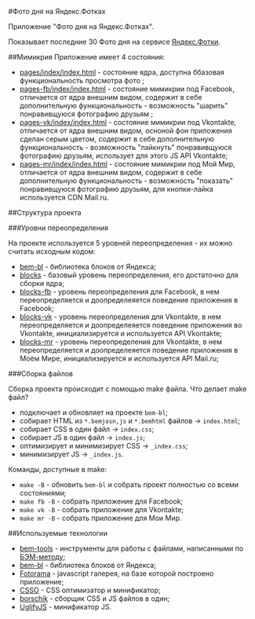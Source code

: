 #Фото дня на Яндекс.Фотках

Приложение "Фото дня на Яндекс.Фотках".

Показывает последние 30 Фото дня на сервисе [Яндекс.Фотки](http://fotki.yandex.ru/).

##Мимикрия
Приложение имеет 4 состояния:

 * [pages/index/index.html](https://github.com/banzalik/yasubb-kiev2012/tree/master/pages/index/index.html) - состояние ядра, доступна ббазовая функциональность просмотра фото ;
 * [pages-fb/index/index.html](https://github.com/banzalik/yasubb-kiev2012/tree/master/pages/index/index.html) - состояние мимикрии под Facebook, отличается от ядра внешним видом, содержит в себе дополнительную функциональность - возможность "шарить" понравивщуюся фотографию друзьям ;
 * [pages-vk/index/index.html](https://github.com/banzalik/yasubb-kiev2012/tree/master/pages/index/index.html) - состояние мимикрии под Vkontakte, отличается от ядра внешним видом, осноной фон приложения сделан серым цветом, содержит в себе дополнительную функциональность - возможность "лайкнуть" понравивщуюся фотографию друзьям, использует для этого JS API Vkontakte;
 * [pages-mr/index/index.html](https://github.com/banzalik/yasubb-kiev2012/tree/master/pages/index/index.html) - состояние мимикрии под Мой Мир, отличается от ядра внешним видом, содержит в себе дополнительную функциональность - возможность "показать" понравивщуюся фотографию друзьям, для кнопки-лайка используется CDN Mail.ru.

##Структура проекта

###Уровни переопределения
 
На проекте используется 5 уровней переопределения - их можно считать исходным кодом:

  * [bem-bl](https://github.com/bem/bem-bl) - библиотека блоков от Яндекса;
  * [blocks](https://github.com/banzalik/yasubb-kiev2012/tree/master/blocks/) - базовый уровень переопределения, его достаточно для сборки ядра;
  * [blocks-fb](https://github.com/banzalik/yasubb-kiev2012/tree/master/blocks-fb/) - уровень переопределения для Facebook, в нем переопределяется и доопределеяется поведение приложения в Facebook;
  * [blocks-vk](https://github.com/banzalik/yasubb-kiev2012/tree/master/blocks-vk/) - уровень переопределения для Vkontakte, в нем переопределяется и доопределеяется поведение приложения во Vkontakte, инициализируется и используется API Vkontakte;
  * [blocks-mr](https://github.com/banzalik/yasubb-kiev2012/tree/master/blocks-mr/) - уровень переопределения для Vkontakte, в нем переопределяется и доопределеяется поведение приложения в Моём Мире, инициализируется и используется API Maii.ru;

###Сборка файлов

Сборка проекта происходит с помощью make файла.
Что делает make файл?

 * подключает и обновляет на проекте `bem-bl`;
 * собирает HTML из `*.bemjosn,js` и `*.bemhtml` файлов -> `index.html`;
 * собирает CSS в один файл -> `index.css`;
 * собирает JS в один файл -> `index.js`;
 * оптимизирует и минимизирует CSS -> `_index.css`;
 * минимизирует JS -> `_index.js`.

Команды, доступные в make:

 * `make -B` - обновить `bem-bl` и собрать проект полностью со всеми состояниями;
 * `make fb -B` - собрать приложение для Facebook;
 * `make vk -B` - собрать приложение для Vkontakte;
 * `make mr -B` - собрать приложение для Мои Мир.


##Используемые технологии

 * [bem-tools](https://github.com/bem/bem-tools) - инструменты для работы с файлами, написанными по [БЭМ-методу](http://bem.github.com/bem-method/pages/beginning/beginning.en.html);
 * [bem-bl](https://github.com/bem/bem-bl) - библиотека блоков от Яндекса;
 * [Fotorama](http://fotoramajs.com/) - javascript галерея, на базе которой построено приложение;
 * [CSSO](http://github.com/afelix/csso) - CSS оптимизатор и минификатор;
 * [borschik](http://github.com/veged/borschik) - сборщик CSS и JS файлов в один;
 * [UglifyJS](http://github.com/mishoo/UglifyJS) - минификатор JS.